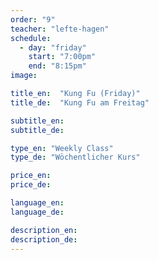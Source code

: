 ```yaml
---
order: "9"
teacher: "lefte-hagen"
schedule:
  - day: "friday"
    start: "7:00pm"
    end: "8:15pm"
image:

title_en:  "Kung Fu (Friday)"
title_de:  "Kung Fu am Freitag"

subtitle_en:
subtitle_de:

type_en: "Weekly Class"
type_de: "Wöchentlicher Kurs"

price_en:
price_de:

language_en:
language_de:

description_en:
description_de:
---
```

